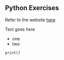 ## Python Exercises

Refer to the website [here](https://exercism.org/tracks/python/exercises)

Text goes here

- one
- two

```
print()
```
